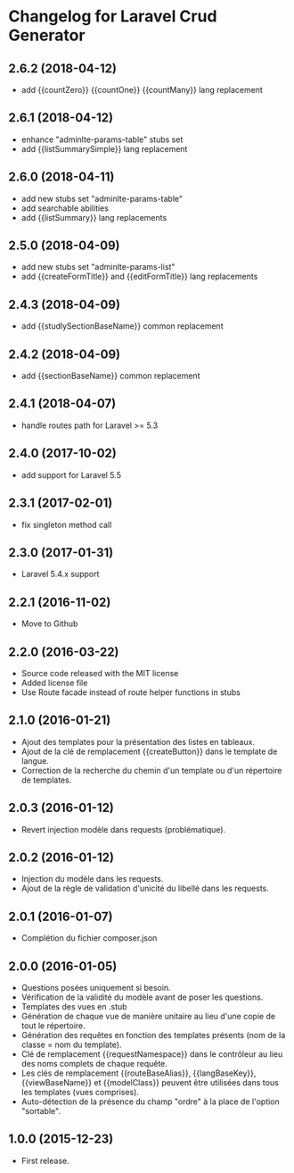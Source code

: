 Changelog for Laravel Crud Generator
====================================

2.6.2 (2018-04-12)
------------------

- add {{countZero}} {{countOne}} {{countMany}} lang replacement

2.6.1 (2018-04-12)
------------------

- enhance "adminlte-params-table" stubs set
- add {{listSummarySimple}} lang replacement

2.6.0 (2018-04-11)
------------------

- add new stubs set "adminlte-params-table"
- add searchable abilities
- add {{listSummary}} lang replacements

2.5.0 (2018-04-09)
------------------

- add new stubs set "adminlte-params-list"
- add {{createFormTitle}} and {{editFormTitle}} lang replacements

2.4.3 (2018-04-09)
------------------

- add {{studlySectionBaseName}} common replacement

2.4.2 (2018-04-09)
------------------

- add {{sectionBaseName}} common replacement

2.4.1 (2018-04-07)
------------------

- handle routes path for Laravel >= 5.3

2.4.0 (2017-10-02)
------------------

- add support for Laravel 5.5

2.3.1 (2017-02-01)
------------------

- fix singleton method call

2.3.0 (2017-01-31)
------------------

- Laravel 5.4.x support

2.2.1 (2016-11-02)
------------------

- Move to Github

2.2.0 (2016-03-22)
------------------

- Source code released with the MIT license
- Added license file
- Use Route facade instead of route helper functions in stubs

2.1.0 (2016-01-21)
------------------

- Ajout des templates pour la présentation des listes en tableaux.
- Ajout de la clé de remplacement {{createButton}} dans le template de langue.
- Correction de la recherche du chemin d'un template ou d'un répertoire de templates.

2.0.3 (2016-01-12)
------------------

- Revert injection modèle dans requests (problématique).

2.0.2 (2016-01-12)
------------------

- Injection du modèle dans les requests.
- Ajout de la règle de validation d'unicité du libellé dans les requests.

2.0.1 (2016-01-07)
------------------

- Complétion du fichier composer.json

2.0.0 (2016-01-05)
------------------

- Questions posées uniquement si besoin.
- Vérification de la validité du modèle avant de poser les questions.
- Templates des vues en .stub
- Génération de chaque vue de manière unitaire au lieu d'une copie de tout le répertoire.
- Génération des requêtes en fonction des templates présents (nom de la classe = nom du template).
- Clé de remplacement {{requestNamespace}} dans le contrôleur au lieu des noms complets de chaque requête.
- Les clés de remplacement {{routeBaseAlias}}, {{langBaseKey}}, {{viewBaseName}} et {{modelClass}}
  peuvent être utilisées dans tous les templates (vues comprises).
- Auto-détection de la présence du champ "ordre" à la place de l'option "sortable".

1.0.0 (2015-12-23)
------------------

- First release.
